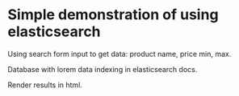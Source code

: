 # Simple demonstration of using elasticsearch

Using search form input to get data:
 product name, price min, max.
 
Database with lorem data indexing in elasticsearch docs.

Render results in html. 